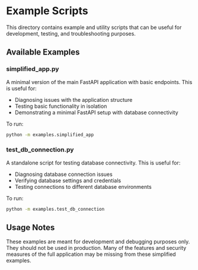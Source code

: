 # Example Scripts

This directory contains example and utility scripts that can be useful for development, testing, and troubleshooting purposes.

## Available Examples

### simplified_app.py

A minimal version of the main FastAPI application with basic endpoints. This is useful for:
- Diagnosing issues with the application structure
- Testing basic functionality in isolation
- Demonstrating a minimal FastAPI setup with database connectivity

To run:
```bash
python -m examples.simplified_app
```

### test_db_connection.py

A standalone script for testing database connectivity. This is useful for:
- Diagnosing database connection issues
- Verifying database settings and credentials
- Testing connections to different database environments

To run:
```bash
python -m examples.test_db_connection
```

## Usage Notes

These examples are meant for development and debugging purposes only. They should not be used in production. Many of the features and security measures of the full application may be missing from these simplified examples. 